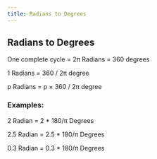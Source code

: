 ```yaml
---
title: Radians to Degrees
---
```

## Radians to Degrees

One complete cycle = 2π Radians = 360 degrees

1 Radians = 360 / 2π degree

p Radians = p × 360 / 2π degree

### Examples:

2 Radian = 2 * 180/π Degrees

2.5 Radian = 2.5 * 180/π Degrees

0.3 Radian = 0.3 * 180/π Degrees
